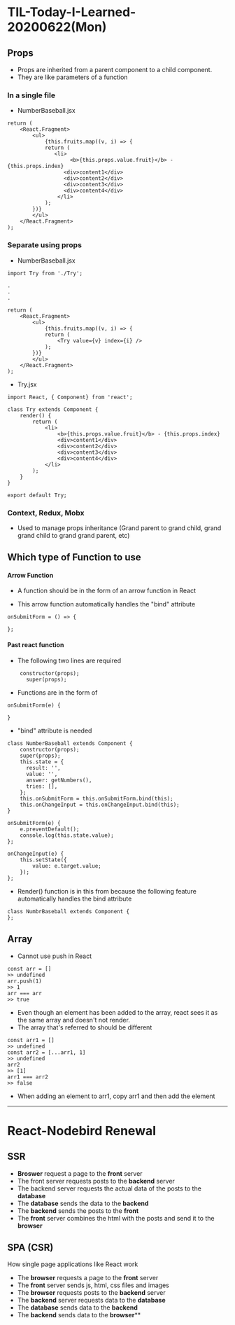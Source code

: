 # TIL-Today-I-Learned-  20200622(Mon)



## Props

- Props are inherited from a parent component to a child component.
- They are like parameters of a function



### In a single file

- NumberBaseball.jsx

```react
return (
    <React.Fragment>
        <ul>
            {this.fruits.map((v, i) => {
            return (
               <li>
                	<b>{this.props.value.fruit}</b> - {this.props.index}
                  <div>content1</div>
                  <div>content2</div>
                  <div>content3</div>
                  <div>content4</div>
            	</li>
            );
        })}
        </ul>
    </React.Fragment>
);
```



### Separate using props

- NumberBaseball.jsx

```react
import Try from './Try';

.
.
.

return (
    <React.Fragment>
        <ul>
            {this.fruits.map((v, i) => {
            return (
                <Try value={v} index={i} />
            );
        })}
        </ul>
    </React.Fragment>
);
```

- Try.jsx

```react
import React, { Component} from 'react';

class Try extends Component {
    render() {
        return (
            <li>
                <b>{this.props.value.fruit}</b> - {this.props.index}
                <div>content1</div>
                <div>content2</div>
                <div>content3</div>
                <div>content4</div>
            </li>
        );
    }
}

export default Try;
```



### Context, Redux, Mobx

- Used to manage props inheritance (Grand parent to grand child, grand grand child to grand grand parent, etc)





## Which type of Function to use

#### Arrow Function

- A function should be in the form of an arrow function in React

- This arrow function automatically handles the "bind" attribute

```react
onSubmitForm = () => {

};
```



#### Past react function

- The following two lines are required

```react
  	constructor(props);
      super(props);
```

- Functions are in the form of

```
onSubmitForm(e) {

}
```

- "bind" attribute is needed

```react
class NumberBaseball extends Component {
	constructor(props);
    super(props);
    this.state = {
      result: '',
      value: '',
      answer: getNumbers(),
      tries: [],
    };
    this.onSubmitForm = this.onSubmitForm.bind(this);
    this.onChangeInput = this.onChangeInput.bind(this);
}

onSubmitForm(e) {
	e.preventDefault();
	console.log(this.state.value);
};

onChangeInput(e) {
	this.setState({
		value: e.target.value;
	});
};
```

- Render() function is in this from because the following feature automatically handles the bind attribute

```react
class NumbrBaseball extends Component {
};
```



## Array

- Cannot use push in React

```react
const arr = []
>> undefined
arr.push(1)
>> 1
arr === arr
>> true
```

- Even though an element has been added to the array, react sees it as the same array and doesn't not render.
- The array that's referred to should be different

```react
const arr1 = []
>> undefined
const arr2 = [...arr1, 1]
>> undefined
arr2
>> [1]
arr1 === arr2
>> false
```

- When adding an element to arr1, copy arr1 and then add the element



---



# React-Nodebird Renewal

## SSR

- **Broswer** request a page to the **front** server
- The front server requests posts to the **backend** server
- The backend server requests the actual data of the posts to the **database**
- The **database** sends the data to the **backend**
- The **backend** sends the posts to the **front**
- The **front** server combines the html with the posts and send it to the **browser**



## SPA (CSR)

How single page applications like React work

- The **browser** requests a page to the **front** server
- The **front** server sends js, html, css files and images
- The **browser** requests posts to the **backend** server
- The **backend** server requests data to the **database**
- The **database** sends data to the **backend**
- The **backend** sends data to the **browser****
